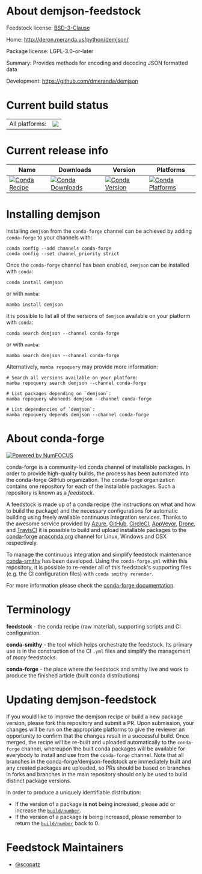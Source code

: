 About demjson-feedstock
=======================

Feedstock license: [BSD-3-Clause](https://github.com/conda-forge/demjson-feedstock/blob/main/LICENSE.txt)

Home: http://deron.meranda.us/python/demjson/

Package license: LGPL-3.0-or-later

Summary: Provides methods for encoding and decoding JSON formatted data

Development: https://github.com/dmeranda/demjson

Current build status
====================


<table><tr><td>All platforms:</td>
    <td>
      <a href="https://dev.azure.com/conda-forge/feedstock-builds/_build/latest?definitionId=10727&branchName=main">
        <img src="https://dev.azure.com/conda-forge/feedstock-builds/_apis/build/status/demjson-feedstock?branchName=main">
      </a>
    </td>
  </tr>
</table>

Current release info
====================

| Name | Downloads | Version | Platforms |
| --- | --- | --- | --- |
| [![Conda Recipe](https://img.shields.io/badge/recipe-demjson-green.svg)](https://anaconda.org/conda-forge/demjson) | [![Conda Downloads](https://img.shields.io/conda/dn/conda-forge/demjson.svg)](https://anaconda.org/conda-forge/demjson) | [![Conda Version](https://img.shields.io/conda/vn/conda-forge/demjson.svg)](https://anaconda.org/conda-forge/demjson) | [![Conda Platforms](https://img.shields.io/conda/pn/conda-forge/demjson.svg)](https://anaconda.org/conda-forge/demjson) |

Installing demjson
==================

Installing `demjson` from the `conda-forge` channel can be achieved by adding `conda-forge` to your channels with:

```
conda config --add channels conda-forge
conda config --set channel_priority strict
```

Once the `conda-forge` channel has been enabled, `demjson` can be installed with `conda`:

```
conda install demjson
```

or with `mamba`:

```
mamba install demjson
```

It is possible to list all of the versions of `demjson` available on your platform with `conda`:

```
conda search demjson --channel conda-forge
```

or with `mamba`:

```
mamba search demjson --channel conda-forge
```

Alternatively, `mamba repoquery` may provide more information:

```
# Search all versions available on your platform:
mamba repoquery search demjson --channel conda-forge

# List packages depending on `demjson`:
mamba repoquery whoneeds demjson --channel conda-forge

# List dependencies of `demjson`:
mamba repoquery depends demjson --channel conda-forge
```


About conda-forge
=================

[![Powered by
NumFOCUS](https://img.shields.io/badge/powered%20by-NumFOCUS-orange.svg?style=flat&colorA=E1523D&colorB=007D8A)](https://numfocus.org)

conda-forge is a community-led conda channel of installable packages.
In order to provide high-quality builds, the process has been automated into the
conda-forge GitHub organization. The conda-forge organization contains one repository
for each of the installable packages. Such a repository is known as a *feedstock*.

A feedstock is made up of a conda recipe (the instructions on what and how to build
the package) and the necessary configurations for automatic building using freely
available continuous integration services. Thanks to the awesome service provided by
[Azure](https://azure.microsoft.com/en-us/services/devops/), [GitHub](https://github.com/),
[CircleCI](https://circleci.com/), [AppVeyor](https://www.appveyor.com/),
[Drone](https://cloud.drone.io/welcome), and [TravisCI](https://travis-ci.com/)
it is possible to build and upload installable packages to the
[conda-forge](https://anaconda.org/conda-forge) [anaconda.org](https://anaconda.org/)
channel for Linux, Windows and OSX respectively.

To manage the continuous integration and simplify feedstock maintenance
[conda-smithy](https://github.com/conda-forge/conda-smithy) has been developed.
Using the ``conda-forge.yml`` within this repository, it is possible to re-render all of
this feedstock's supporting files (e.g. the CI configuration files) with ``conda smithy rerender``.

For more information please check the [conda-forge documentation](https://conda-forge.org/docs/).

Terminology
===========

**feedstock** - the conda recipe (raw material), supporting scripts and CI configuration.

**conda-smithy** - the tool which helps orchestrate the feedstock.
                   Its primary use is in the construction of the CI ``.yml`` files
                   and simplify the management of *many* feedstocks.

**conda-forge** - the place where the feedstock and smithy live and work to
                  produce the finished article (built conda distributions)


Updating demjson-feedstock
==========================

If you would like to improve the demjson recipe or build a new
package version, please fork this repository and submit a PR. Upon submission,
your changes will be run on the appropriate platforms to give the reviewer an
opportunity to confirm that the changes result in a successful build. Once
merged, the recipe will be re-built and uploaded automatically to the
`conda-forge` channel, whereupon the built conda packages will be available for
everybody to install and use from the `conda-forge` channel.
Note that all branches in the conda-forge/demjson-feedstock are
immediately built and any created packages are uploaded, so PRs should be based
on branches in forks and branches in the main repository should only be used to
build distinct package versions.

In order to produce a uniquely identifiable distribution:
 * If the version of a package **is not** being increased, please add or increase
   the [``build/number``](https://docs.conda.io/projects/conda-build/en/latest/resources/define-metadata.html#build-number-and-string).
 * If the version of a package **is** being increased, please remember to return
   the [``build/number``](https://docs.conda.io/projects/conda-build/en/latest/resources/define-metadata.html#build-number-and-string)
   back to 0.

Feedstock Maintainers
=====================

* [@scopatz](https://github.com/scopatz/)

